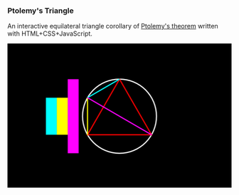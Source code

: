 ### Ptolemy's Triangle
An interactive equilateral triangle corollary of [Ptolemy's theorem](https://en.wikipedia.org/wiki/Ptolemy's_theorem#Equilateral_triangle) written with HTML+CSS+JavaScript.

![](ptolemy_ss.png)
